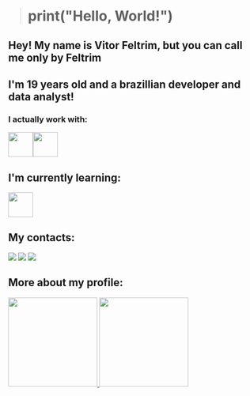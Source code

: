 ># print("Hello, World!")

## Hey! My name is Vitor Feltrim, but you can call me only by Feltrim

## I'm 19 years old and a brazillian developer and data analyst!

### I actually work with:

<img src="https://cdn.jsdelivr.net/gh/devicons/devicon/icons/python/python-original-wordmark.svg" width="50" height="50"/><img src="https://cdn.jsdelivr.net/gh/devicons/devicon/icons/mysql/mysql-original-wordmark.svg" widht="50" height="50"/>

## I'm currently learning:

<img src="https://cdn.jsdelivr.net/gh/devicons/devicon/icons/java/java-original-wordmark.svg" widht="50" height="50"/>
          
## My contacts:

<div>
<a href="https://www.instagram.com/vfeltrim_/" target="_blank"><img src="https://img.shields.io/badge/-Instagram-%23E4405F?style=for-the-badge&logo=instagram&logoColor=white" target="_blank"></a>
<a href = "mailto:vitorfeltrim13542@gmail.com"><img src="https://img.shields.io/badge/Gmail-D14836?style=for-the-badge&logo=gmail&logoColor=white" target="_blank"></a>
<a href="https://www.linkedin.com/in/vfeltrim" target="_blank"><img src="https://img.shields.io/badge/-LinkedIn-%230077B5?style=for-the-badge&logo=linkedin&logoColor=white" target="_blank"></a>   
</div>

## More about my profile:

<div>
<a href="https://github.com/seu-usuário-aqui">
<img height="180em" src="https://github-readme-stats.vercel.app/api?username=feltrim&show_icons=true&theme=dracula&include_all_commits=true&count_private=true"/>
<img height="180em" src="https://github-readme-stats.vercel.app/api/top-langs/?username=feltrim&layout=compact&langs_count=7&theme=dracula"/>
</div>
